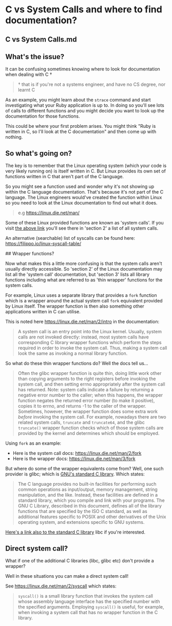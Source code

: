# C vs System Calls and where to find documentation?

## C vs System Calls.md

## What's the issue?

It can be confusing sometimes knowing where to look for documentation when dealing with C †

> † that is if you're not a systems engineer, and have no CS degree, nor learnt C

As an example, you might learn about the `strace` command and start investigating what your Ruby application is up to. In doing so you'll see lots of calls to different functions and you might decide you want to look up the documentation for those functions.

This could be where your first problem arises. You might think "Ruby is written in C, so I'll look at the C documentation" and then come up with nothing. 

## So what's going on?

The key is to remember that the Linux operating system (which your code is very likely running on) is itself written in C. But Linux provides its own set of functions written in C that aren't part of the C language.

So you might see a function used and wonder why it's not showing up within the C language documentation. That's because it's not part of the C language. The Linux engineers would've created the function within Linux so you need to look at the Linux documentation to find out what it does.

> e.g https://linux.die.net/man/ 

Some of these Linux provided functions are known as 'system calls'. If you visit [the above link](https://linux.die.net/man/) you'll see there in 'section 2' a list of all system calls.

An alternative (searchable) list of syscalls can be found here: https://filippo.io/linux-syscall-table/

## Wrapper functions?

Now what makes this a little more confusing is that the system calls aren't usually directly accessible. So 'section 2' of the Linux documentation may list all the 'system call' documentation, but 'section 3' lists all library functions including what are referred to as 'thin wrapper' functions for the system calls. 

For example, Linux uses a separate library that provides a `fork` function which is a wrapper around the actual system call `fork` equivalent provided by Linux itself. The wrapper function is then also something other applications written in C can utilise.

This is noted here https://linux.die.net/man/2/intro in the documentation:

> A system call is an entry point into the Linux kernel. Usually, system calls are not invoked directly: instead, most system calls have corresponding C library wrapper functions which perform the steps required in order to invoke the system call. Thus, making a system call look the same as invoking a normal library function.

So what do these thin wrapper functions do? Well the docs tell us...

> Often the glibc wrapper function is quite thin, doing little work other than copying arguments to the right registers before invoking the system call, and then setting errno appropriately after the system call has returned. Note: system calls indicate a failure by returning a negative error number to the caller; when this happens, the wrapper function negates the returned error number (to make it positive), copies it to errno, and returns -1 to the caller of the wrapper. Sometimes, however, the wrapper function does some extra work _before_ invoking the system call. For example, nowadays there are two related system calls, `truncate` and `truncate64`, and the glibc `truncate()` wrapper function checks which of those system calls are provided by the kernel and determines which should be employed.

Using `fork` as an example:

- Here is the system call docs: https://linux.die.net/man/2/fork
- Here is the wrapper docs: https://linux.die.net/man/3/fork

But where do some of the wrapper equivalents come from? Well, one such provider is glibc; which is [GNU's standard C library](https://en.wikipedia.org/wiki/GNU_C_Library). Which states:

> The C language provides no built-in facilities for performing such common operations as input/output, memory management, string manipulation, and the like. Instead, these facilities are defined in a standard library, which you compile and link with your programs. The GNU C Library, described in this document, defines all of the library functions that are specified by the ISO C standard, as well as additional features specific to POSIX and other derivatives of the Unix operating system, and extensions specific to GNU systems.

[Here's a link also to the standard C library](https://en.wikipedia.org/wiki/C_standard_library) libc if you're interested.

## Direct system call?

What if one of the additional C libraries (libc, glibc etc) don't provide a wrapper?

Well in these situations you can make a direct system call!

See https://linux.die.net/man/2/syscall which states:

> `syscall()` is a small library function that invokes the system call whose assembly language interface has the specified number with the specified arguments. Employing `syscall()` is useful, for example, when invoking a system call that has no wrapper function in the C library.

